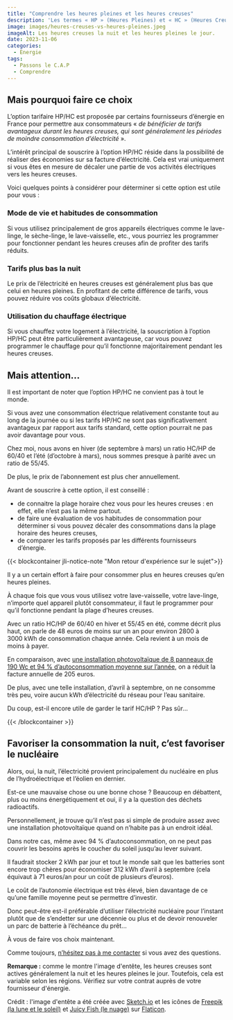 ```yaml
---
title: "Comprendre les heures pleines et les heures creuses"
description: 'Les termes « HP » (Heures Pleines) et « HC » (Heures Creuses) font référence à des plages horaires spécifiques pendant lesquelles les tarifs de l’électricité peuvent varier en fonction de la demande et de l’offre sur le réseau électrique.'
image: images/heures-creuses-vs-heures-pleines.jpeg
imageAlt: Les heures creuses la nuit et les heures pleines le jour.
date: 2023-11-06
categories:
  - Energie
tags:
  - Passons le C.A.P
  - Comprendre
---
```


## Mais pourquoi faire ce choix

L’option tarifaire HP/HC est proposée par certains fournisseurs d’énergie en France pour permettre aux consommateurs « *de bénéficier de tarifs avantageux durant les heures creuses, qui sont généralement les périodes de moindre consommation d’électricité* ».

L’intérêt principal de souscrire à l’option HP/HC réside dans la possibilité de réaliser des économies sur sa facture d’électricité. Cela est vrai uniquement si vous êtes en mesure de décaler une partie de vos activités électriques vers les heures creuses.

Voici quelques points à considérer pour déterminer si cette option est utile pour vous :

### Mode de vie et habitudes de consommation

Si vous utilisez principalement de gros appareils électriques comme le lave-linge, le sèche-linge, le lave-vaisselle, etc., vous pourriez les programmer pour fonctionner pendant les heures creuses afin de profiter des tarifs réduits.

### Tarifs plus bas la nuit

Le prix de l’électricité en heures creuses est généralement plus bas que celui en heures pleines. En profitant de cette différence de tarifs, vous pouvez réduire vos coûts globaux d’électricité.

### Utilisation du chauffage électrique

Si vous chauffez votre logement à l’électricité, la souscription à l’option HP/HC peut être particulièrement avantageuse, car vous pouvez programmer le chauffage pour qu’il fonctionne majoritairement pendant les heures creuses.

## Mais attention…

Il est important de noter que l’option HP/HC ne convient pas à tout le monde.

Si vous avez une consommation électrique relativement constante tout au long de la journée ou si les tarifs HP/HC ne sont pas significativement avantageux par rapport aux tarifs standard, cette option pourrait ne pas avoir davantage pour vous.

Chez moi, nous avons en hiver (de septembre à mars) un ratio HC/HP de 60/40 et l’été (d’octobre à mars), nous sommes presque à parité avec un ratio de 55/45.

De plus, le prix de l’abonnement est plus cher annuellement.

Avant de souscrire à cette option, il est conseillé :

- de connaitre la plage horaire chez vous pour les heures creuses : en effet, elle n’est pas la même partout.
- de faire une évaluation de vos habitudes de consommation pour déterminer si vous pouvez décaler des consommations dans la plage horaire des heures creuses,
- de comparer les tarifs proposés par les différents fournisseurs d’énergie.

{{< blockcontainer jli-notice-note "Mon retour d'expérience sur le sujet">}}

Il y a un certain effort à faire pour consommer plus en heures creuses qu’en heures pleines.

À chaque fois que vous vous utilisez votre lave-vaisselle, votre lave-linge, n’importe quel appareil plutôt consommateur, il faut le programmer pour qu’il fonctionne pendant la plage d’heures creuses.

Avec un ratio HC/HP de 60/40 en hiver et 55/45 en été, comme décrit plus haut, on parle de 48 euros de moins sur un an pour environ 2800 à 3000 kWh de consommation chaque année. Cela revient à un mois de moins à payer.

En comparaison, avec [une installation photovoltaïque de 8 panneaux de 190 Wc et 94 % d’autoconsommation moyenne sur l’année](../../../post/2023-03/retour-d-experience-sur-une-installation-pv-1an/index.md), on a réduit la facture annuelle de 205 euros.

De plus, avec une telle installation, d’avril à septembre, on ne consomme très peu, voire aucun kWh d’électricité du réseau pour l’eau sanitaire.

Du coup, est-il encore utile de garder le tarif HC/HP ? Pas sûr…

{{< /blockcontainer >}}

## Favoriser la consommation la nuit, c’est favoriser le nucléaire

Alors, oui, la nuit, l’électricité provient principalement du nucléaire en plus de l’hydroélectrique et l’éolien en dernier.

Est-ce une mauvaise chose ou une bonne chose ? Beaucoup en débattent, plus ou moins énergétiquement et oui, il y a la question des déchets radioactifs.

Personnellement, je trouve qu’il n’est pas si simple de produire assez avec une installation photovoltaïque quand on n’habite pas à un endroit idéal.

Dans notre cas, même avec 94 % d’autoconsommation, on ne peut pas couvrir les besoins après le coucher du soleil jusqu’au lever suivant.

Il faudrait stocker 2 kWh par jour et tout le monde sait que les batteries sont encore trop chères pour économiser 312 kWh d’avril à septembre (cela équivaut à 71 euros/an pour un coût de plusieurs d’euros).

Le coût de l’autonomie électrique est très élevé, bien davantage de ce qu’une famille moyenne peut se permettre d’investir.

Donc peut-être est-il préférable d’utiliser l’électricité nucléaire pour l’instant plutôt que de s’endetter sur une décennie ou plus et de devoir renouveler un parc de batterie à l’échéance du prêt…

À vous de faire vos choix maintenant.

Comme toujours, [n’hésitez pas à me contacter](../../../page/contactez-moi/index.md) si vous avez des questions.

**Remarque :** comme le montre l'image d'entête, les heures creuses sont actives généralement la nuit et les heures pleines le jour. Toutefois, cela est variable selon les régions. Vérifiez sur votre contrat auprès de votre fournisseur d'énergie.

Crédit : l'image d'entête a été créée avec [Sketch.io](https://sketch.io/) et les icônes de [Freepik (la lune et le soleil)](https://www.flaticon.com/authors/freepik) et [Juicy Fish (le nuage)](https://www.flaticon.com/authors/juicy-fish) sur [Flaticon](https://www.flaticon.com/free-icons).
